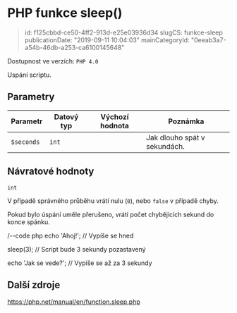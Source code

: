 PHP funkce sleep()
================================

> id: f125cbbd-ce50-4ff2-913d-e25e03936d34
> slugCS: funkce-sleep
> publicationDate: "2019-09-11 10:04:03"
> mainCategoryId: "0eeab3a7-a54b-46db-a253-ca6100145648"

Dostupnost ve verzích: `PHP 4.0`

Uspání scriptu.

Parametry
--------------

| Parametr | Datový typ | Výchozí hodnota | Poznámka |
|-----|-----|-----|-----|
| `$seconds` | `int` |  | Jak dlouho spát v sekundách. |


Návratové hodnoty
----------------

`int`

V případě správného průběhu vrátí nulu (`0`), nebo `false` v případě chyby.

Pokud bylo úspání uměle přerušeno, vrátí počet chybějících sekund do konce spánku.

/--code php
echo 'Ahoj!'; // Vypíše se hned

sleep(3); // Script bude 3 sekundy pozastavený

echo 'Jak se vede?'; // Vypíše se až za 3 sekundy

Další zdroje
------------

https://php.net/manual/en/function.sleep.php
